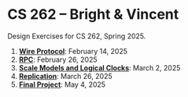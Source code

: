 # CS 262 – Bright & Vincent

Design Exercises for CS 262, Spring 2025.

1. **[Wire Protocol](ex1)**: February 14, 2025
2. **[RPC](ex2)**: February 26, 2025
3. **[Scale Models and Logical Clocks](ex3)**: March 2, 2025
4. **[Replication](ex4)**: March 26, 2025
5. **[Final Project](final)**: May 4, 2025